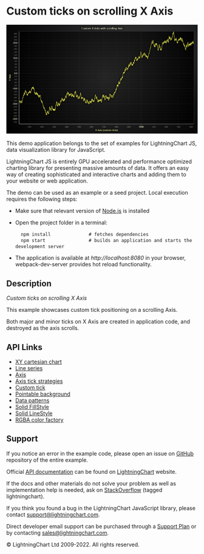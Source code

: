 # Custom ticks on scrolling X Axis

![Custom ticks on scrolling X Axis](customTicksScrolling-darkGold.png)

This demo application belongs to the set of examples for LightningChart JS, data visualization library for JavaScript.

LightningChart JS is entirely GPU accelerated and performance optimized charting library for presenting massive amounts of data. It offers an easy way of creating sophisticated and interactive charts and adding them to your website or web application.

The demo can be used as an example or a seed project. Local execution requires the following steps:

-   Make sure that relevant version of [Node.js](https://nodejs.org/en/download/) is installed
-   Open the project folder in a terminal:

          npm install              # fetches dependencies
          npm start                # builds an application and starts the development server

-   The application is available at _http://localhost:8080_ in your browser, webpack-dev-server provides hot reload functionality.


## Description

_Custom ticks on scrolling X Axis_

This example showcases custom tick positioning on a scrolling Axis.

Both major and minor ticks on X Axis are created in application code, and destroyed as the axis scrolls.


## API Links

* [XY cartesian chart]
* [Line series]
* [Axis]
* [Axis tick strategies]
* [Custom tick]
* [Pointable background]
* [Data patterns]
* [Solid FillStyle]
* [Solid LineStyle]
* [RGBA color factory]


## Support

If you notice an error in the example code, please open an issue on [GitHub][0] repository of the entire example.

Official [API documentation][1] can be found on [LightningChart][2] website.

If the docs and other materials do not solve your problem as well as implementation help is needed, ask on [StackOverflow][3] (tagged lightningchart).

If you think you found a bug in the LightningChart JavaScript library, please contact support@lightningchart.com.

Direct developer email support can be purchased through a [Support Plan][4] or by contacting sales@lightningchart.com.

[0]: https://github.com/Arction/
[1]: https://lightningchart.com/lightningchart-js-api-documentation/
[2]: https://lightningchart.com
[3]: https://stackoverflow.com/questions/tagged/lightningchart
[4]: https://lightningchart.com/support-services/

© LightningChart Ltd 2009-2022. All rights reserved.


[XY cartesian chart]: https://lightningchart.com/js-charts/api-documentation/v5.0.1/classes/ChartXY.html
[Line series]: https://lightningchart.com/js-charts/api-documentation/v5.0.1/classes/LineSeries.html
[Axis]: https://lightningchart.com/js-charts/api-documentation/v5.0.1/classes/Axis.html
[Axis tick strategies]: https://lightningchart.com/js-charts/api-documentation/v5.0.1/variables/AxisTickStrategies.html
[Custom tick]: https://lightningchart.com/js-charts/api-documentation/v5.0.1/classes/CustomTick.html
[Pointable background]: https://lightningchart.com/js-charts/api-documentation/v5.0.1/interfaces/PointableBackground.html
[Data patterns]: https://lightningchart.com/js-charts/api-documentation/v5.0.1/interfaces/DataPattern.html
[Solid FillStyle]: https://lightningchart.com/js-charts/api-documentation/v5.0.1/classes/SolidFill.html
[Solid LineStyle]: https://lightningchart.com/js-charts/api-documentation/v5.0.1/classes/SolidLine.html
[RGBA color factory]: https://lightningchart.com/js-charts/api-documentation/v5.0.1/functions/ColorRGBA.html

